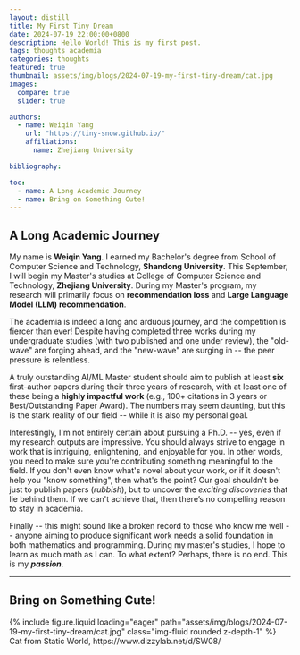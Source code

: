 ```yaml
---
layout: distill
title: My First Tiny Dream
date: 2024-07-19 22:00:00+0800
description: Hello World! This is my first post.
tags: thoughts academia
categories: thoughts
featured: true
thumbnail: assets/img/blogs/2024-07-19-my-first-tiny-dream/cat.jpg
images:
  compare: true
  slider: true

authors:
  - name: Weiqin Yang
    url: "https://tiny-snow.github.io/"
    affiliations:
      name: Zhejiang University

bibliography: 

toc:
  - name: A Long Academic Journey
  - name: Bring on Something Cute!
---
```


## A Long Academic Journey

My name is **Weiqin Yang**. I earned my Bachelor's degree from School of Computer Science and Technology, **Shandong University**. This September, I will begin my Master's studies at College of Computer Science and Technology, **Zhejiang University**. During my Master's program, my research will primarily focus on **recommendation loss** and **Large Language Model (LLM) recommendation**.

The academia is indeed a long and arduous journey, and the competition is fiercer than ever! Despite having completed three works during my undergraduate studies (with two published and one under review), the "old-wave" are forging ahead, and the "new-wave" are surging in -- the peer pressure is relentless.

A truly outstanding AI/ML Master student should aim to publish at least **six** first-author papers during their three years of research, with at least one of these being a **highly impactful work** (e.g., 100+ citations in 3 years or Best/Outstanding Paper Award). The numbers may seem daunting, but this is the stark reality of our field -- while it is also my personal goal.

Interestingly, I'm not entirely certain about pursuing a Ph.D. -- yes, even if my research outputs are impressive. You should always strive to engage in work that is intriguing, enlightening, and enjoyable for you. In other words, you need to make sure you're contributing something meaningful to the field. If you don't even know what's novel about your work, or if it doesn't help you "know something", then what's the point? Our goal shouldn't be just to publish papers (*rubbish*), but to uncover the *exciting discoveries* that lie behind them. If we can't achieve that, then there’s no compelling reason to stay in academia.

Finally -- this might sound like a broken record to those who know me well -- anyone aiming to produce significant work needs a solid foundation in both mathematics and programming. During my master's studies, I hope to learn as much math as I can. To what extent? Perhaps, there is no end. This is my ***passion***.

------

## Bring on Something Cute!

<swiper-container keyboard="true" navigation="true" pagination="true" pagination-clickable="true" pagination-dynamic-bullets="true" rewind="true">
    <swiper-slide>{% include figure.liquid loading="eager" path="assets/img/blogs/2024-07-19-my-first-tiny-dream/cat.jpg" class="img-fluid rounded z-depth-1" %}</swiper-slide>
</swiper-container>
<figcaption class="figure-caption text-center">Cat from Static World, https://www.dizzylab.net/d/SW08/</figcaption>
